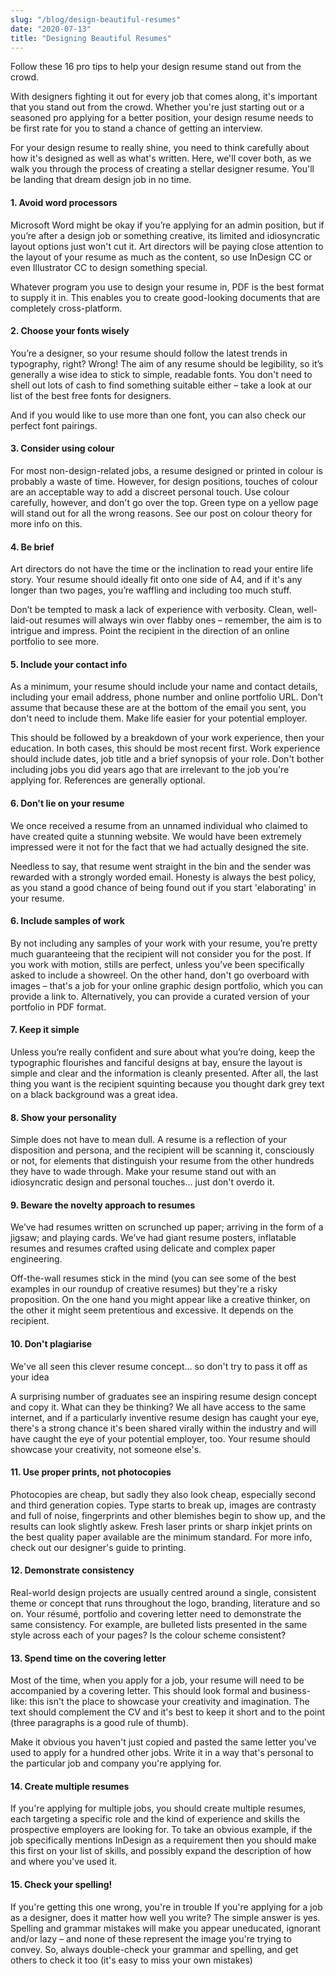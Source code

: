 ```yaml
---
slug: "/blog/design-beautiful-resumes"
date: "2020-07-13"
title: "Designing Beautiful Resumes"
---
```


Follow these 16 pro tips to help your design resume stand out from the crowd.

With designers fighting it out for every job that comes along, it's important that you stand out from the crowd. Whether you're just starting out or a seasoned pro applying for a better position, your design resume needs to be first rate for you to stand a chance of getting an interview.

For your design resume to really shine, you need to think carefully about how it's designed as well as what's written. Here, we'll cover both, as we walk you through the process of creating a stellar designer resume. You'll be landing that dream design job in no time.

#### 1. Avoid word processors

Microsoft Word might be okay if you’re applying for an admin position, but if you’re after a design job or something creative, its limited and idiosyncratic layout options just won't cut it. Art directors will be paying close attention to the layout of your resume as much as the content, so use InDesign CC or even Illustrator CC to design something special.

Whatever program you use to design your resume in, PDF is the best format to supply it in. This enables you to create good-looking documents that are completely cross-platform.

#### 2. Choose your fonts wisely

You’re a designer, so your resume should follow the latest trends in typography, right? Wrong! The aim of any resume should be legibility, so it’s generally a wise idea to stick to simple, readable fonts. You don't need to shell out lots of cash to find something suitable either – take a look at our list of the best free fonts for designers.

And if you would like to use more than one font, you can also check our perfect font pairings.

#### 3. Consider using colour

For most non-design-related jobs, a resume designed or printed in colour is probably a waste of time. However, for design positions, touches of colour are an acceptable way to add a discreet personal touch. Use colour carefully, however, and don't go over the top. Green type on a yellow page will stand out for all the wrong reasons. See our post on colour theory for more info on this.

#### 4. Be brief

Art directors do not have the time or the inclination to read your entire life story. Your resume should ideally fit onto one side of A4, and if it's any longer than two pages, you’re waffling and including too much stuff.

Don’t be tempted to mask a lack of experience with verbosity. Clean, well-laid-out resumes will always win over flabby ones – remember, the aim is to intrigue and impress. Point the recipient in the direction of an online portfolio to see more.

#### 5. Include your contact info

As a minimum, your resume should include your name and contact details, including your email address, phone number and online portfolio URL. Don't assume that because these are at the bottom of the email you sent, you don't need to include them. Make life easier for your potential employer.

This should be followed by a breakdown of your work experience, then your education. In both cases, this should be most recent first. Work experience should include dates, job title and a brief synopsis of your role. Don't bother including jobs you did years ago that are irrelevant to the job you're applying for. References are generally optional.

#### 6. Don't lie on your resume

We once received a resume from an unnamed individual who claimed to have created quite a stunning website. We would have been extremely impressed were it not for the fact that we had actually designed the site.

Needless to say, that resume went straight in the bin and the sender was rewarded with a strongly worded email. Honesty is always the best policy, as you stand a good chance of being found out if you start 'elaborating' in your resume.

#### 6. Include samples of work

By not including any samples of your work with your resume, you’re pretty much guaranteeing that the recipient will not consider you for the post. If you work with motion, stills are perfect, unless you’ve been specifically asked to include a showreel. On the other hand, don't go overboard with images – that's a job for your online graphic design portfolio, which you can provide a link to. Alternatively, you can provide a curated version of your portfolio in PDF format.

#### 7. Keep it simple

Unless you’re really confident and sure about what you’re doing, keep the typographic flourishes and fanciful designs at bay, ensure the layout is simple and clear and the information is cleanly presented. After all, the last thing you want is the recipient squinting because you thought dark grey text on a black background was a great idea.

#### 8. Show your personality

Simple does not have to mean dull. A resume is a reflection of your disposition and persona, and the recipient will be scanning it, consciously or not, for elements that distinguish your resume from the other hundreds they have to wade through. Make your resume stand out with an idiosyncratic design and personal touches... just don't overdo it.

#### 9. Beware the novelty approach to resumes

We’ve had resumes written on scrunched up paper; arriving in the form of a jigsaw; and playing cards. We’ve had giant resume posters, inflatable resumes and resumes crafted using delicate and complex paper engineering.

Off-the-wall resumes stick in the mind (you can see some of the best examples in our roundup of creative resumes) but they're a risky proposition. On the one hand you might appear like a creative thinker, on the other it might seem pretentious and excessive. It depends on the recipient.

#### 10. Don't plagiarise

We've all seen this clever resume concept... so don't try to pass it off as your idea

A surprising number of graduates see an inspiring resume design concept and copy it. What can they be thinking? We all have access to the same internet, and if a particularly inventive resume design has caught your eye, there's a strong chance it's been shared virally within the industry and will have caught the eye of your potential employer, too. Your resume should showcase your creativity, not someone else's.

#### 11. Use proper prints, not photocopies

Photocopies are cheap, but sadly they also look cheap, especially second and third generation copies. Type starts to break up, images are contrasty and full of noise, fingerprints and other blemishes begin to show up, and the results can look slightly askew. Fresh laser prints or sharp inkjet prints on the best quality paper available are the minimum standard. For more info, check out our designer's guide to printing.

#### 12. Demonstrate consistency

Real-world design projects are usually centred around a single, consistent theme or concept that runs throughout the logo, branding, literature and so on. Your résumé, portfolio and covering letter need to demonstrate the same consistency. For example, are bulleted lists presented in the same style across each of your pages? Is the colour scheme consistent?

#### 13. Spend time on the covering letter

Most of the time, when you apply for a job, your resume will need to be accompanied by a covering letter. This should look formal and business-like: this isn't the place to showcase your creativity and imagination. The text should complement the CV and it's best to keep it short and to the point (three paragraphs is a good rule of thumb).

Make it obvious you haven't just copied and pasted the same letter you've used to apply for a hundred other jobs. Write it in a way that's personal to the particular job and company you're applying for.

#### 14. Create multiple resumes

If you're applying for multiple jobs, you should create multiple resumes, each targeting a specific role and the kind of experience and skills the prospective employers are looking for. To take an obvious example, if the job specifically mentions InDesign as a requirement then you should make this first on your list of skills, and possibly expand the description of how and where you've used it.

#### 15. Check your spelling!

If you're getting this one wrong, you're in trouble
If you're applying for a job as a designer, does it matter how well you write? The simple answer is yes. Spelling and grammar mistakes will make you appear uneducated, ignorant and/or lazy – and none of these represent the image you're trying to convey. So, always double-check your grammar and spelling, and get others to check it too (it's easy to miss your own mistakes)